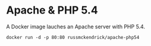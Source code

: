Apache & PHP 5.4
=============

A Docker image lauches an Apache server with PHP 5.4.

```
docker run -d -p 80:80 russmckendrick/apache-php54
```